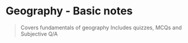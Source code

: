 # Geography - Basic notes 

> Covers fundamentals of geography
> Includes quizzes, MCQs and Subjective Q/A
